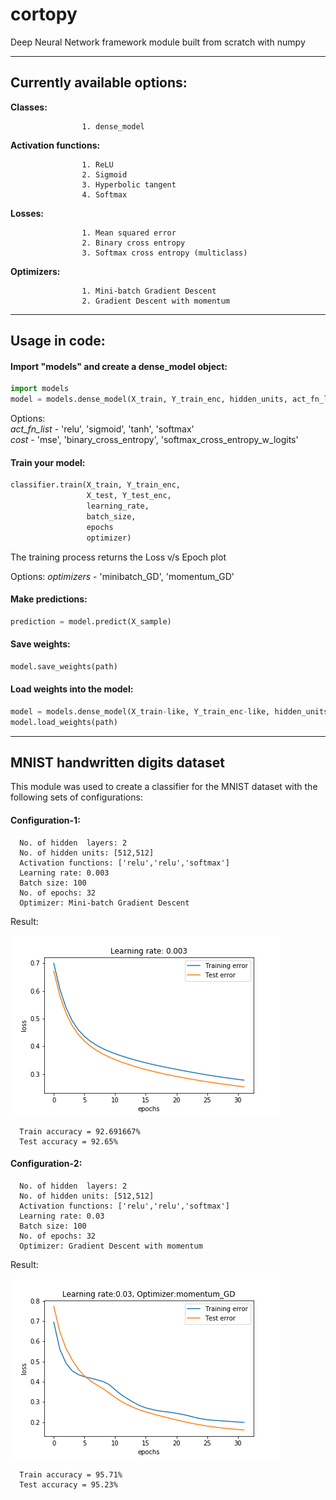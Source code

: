 # cortopy
Deep Neural Network framework module built from scratch with numpy 

---

## Currently available options:

**Classes:**   

                    1. dense_model


**Activation functions:**

                    1. ReLU
                    2. Sigmoid                         
                    3. Hyperbolic tangent                       
                    4. Softmax
                       
**Losses:**              

                    1. Mean squared error
                    2. Binary cross entropy
                    3. Softmax cross entropy (multiclass)
                       
**Optimizers:**      

                    1. Mini-batch Gradient Descent
                    2. Gradient Descent with momentum
                      
---  

## Usage in code:

#### Import "models" and create a dense_model object:
```python
import models
model = models.dense_model(X_train, Y_train_enc, hidden_units, act_fn_list, cost)
```
Options:  
*act_fn_list* - 'relu', 'sigmoid', 'tanh', 'softmax'  
*cost* - 'mse', 'binary_cross_entropy', 'softmax_cross_entropy_w_logits'

#### Train your model:
```python
classifier.train(X_train, Y_train_enc,
                 X_test, Y_test_enc,
                 learning_rate,     
                 batch_size,  
                 epochs
                 optimizer)
```
The training process returns the Loss v/s Epoch plot


Options:
*optimizers* - 'minibatch_GD', 'momentum_GD'


#### Make predictions:
```python
prediction = model.predict(X_sample)
```

#### Save weights:
```python
model.save_weights(path)
```

#### Load weights into the model:
```python
model = models.dense_model(X_train-like, Y_train_enc-like, hidden_units, act_fn_list, cost)
model.load_weights(path)
```
---

## MNIST handwritten digits dataset
This module was used to create a classifier for the MNIST dataset with the following sets of configurations:

#### Configuration-1:
      No. of hidden  layers: 2
      No. of hidden units: [512,512]
      Activation functions: ['relu','relu','softmax']
      Learning rate: 0.003
      Batch size: 100
      No. of epochs: 32
      Optimizer: Mini-batch Gradient Descent

Result:

![alt text](https://github.com/c0rtis-prime/cortopy/blob/master/results/mnist-Loss_plot_1.png "Loss plot") 
      
      Train accuracy = 92.691667%
      Test accuracy = 92.65% 

#### Configuration-2:
      No. of hidden  layers: 2
      No. of hidden units: [512,512]
      Activation functions: ['relu','relu','softmax']
      Learning rate: 0.03
      Batch size: 100
      No. of epochs: 32
      Optimizer: Gradient Descent with momentum

Result:

![alt text](https://github.com/c0rtis-prime/cortopy/blob/master/results/mnist-Loss_plot_2.png "Loss plot") 
      
      Train accuracy = 95.71%
      Test accuracy = 95.23%

